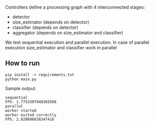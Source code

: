Controllers define a processing graph with 4 interconnected stages:
* detector
* size_estimator (depends on detector)
* classifier (depends on detector)
* aggregator (depends on size_estimator and classifier)

We test sequential execution and parallel execution.
In case of parallel execution size_estimator and classifier work in parallel


## How to run

    pip install -r requirements.txt
    python main.py

Sample output:
    
    sequential
    FPS: 1.7753397948365568
    parallel
    worker started
    worker exited correctly
    FPS: 2.820896038347416
